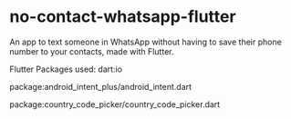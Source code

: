 # no-contact-whatsapp-flutter

An app to text someone in WhatsApp without having to save their phone number to your contacts, made with Flutter.

Flutter Packages used:
dart:io

package:android_intent_plus/android_intent.dart

package:country_code_picker/country_code_picker.dart

